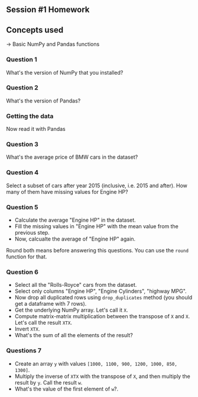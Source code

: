 ## Session #1 Homework

## Concepts used 

-> Basic NumPy and Pandas functions </br>
### Question 1

What's the version of NumPy that you installed? 

### Question 2

What's the version of Pandas? 


### Getting the data 
Now read it with Pandas
### Question 3

What's the average price of BMW cars in the dataset?


### Question 4

Select a subset of cars after year 2015 (inclusive, i.e. 2015 and after). How many of them have missing values for Engine HP?


### Question 5

* Calculate the average "Engine HP" in the dataset. 
* Fill the missing values in "Engine HP" with the mean value from the previous step. 
* Now, calcualte the average of "Engine HP" again.


Round both means before answering this questions. You can use the `round` function for that.
### Question 6

* Select all the "Rolls-Royce" cars from the dataset.
* Select only columns "Engine HP", "Engine Cylinders", "highway MPG".
* Now drop all duplicated rows using `drop_duplicates` method (you should get a dataframe with 7 rows).
* Get the underlying NumPy array. Let's call it `X`.
* Compute matrix-matrix multiplication between the transpose of `X` and `X`. Let's call the result `XTX`.
* Invert `XTX`.
* What's the sum of all the elements of the result?

### Questions 7 

* Create an array `y` with values `[1000, 1100, 900, 1200, 1000, 850, 1300]`.
* Multiply the inverse of `XTX` with the transpose of `X`, and then multiply the result by `y`. Call the result `w`.
* What's the value of the first element of `w`?.


